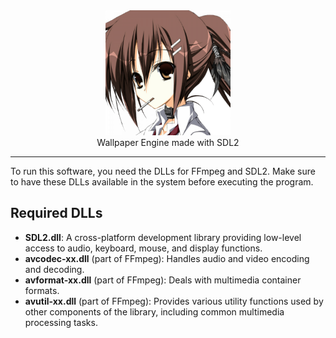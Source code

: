 <div align="center">
  <img width=200 height=200 src="assets/yuki.png" />
  <br />
  Wallpaper Engine made with SDL2
  <hr />
</div>
<p>To run this software, you need the DLLs for FFmpeg and SDL2. Make sure to have these DLLs available in the system before executing the program.</p>

<h2>Required DLLs</h2>

<ul>
  <li><b>SDL2.dll</b>: A cross-platform development library providing low-level access to audio, keyboard, mouse, and display functions.</li>
  <li><b>avcodec-xx.dll</b> (part of FFmpeg): Handles audio and video encoding and decoding.</li>
  <li><b>avformat-xx.dll</b> (part of FFmpeg): Deals with multimedia container formats.</li>
  <li><b>avutil-xx.dll</b> (part of FFmpeg): Provides various utility functions used by other components of the library, including common multimedia processing tasks.</li>
</ul>